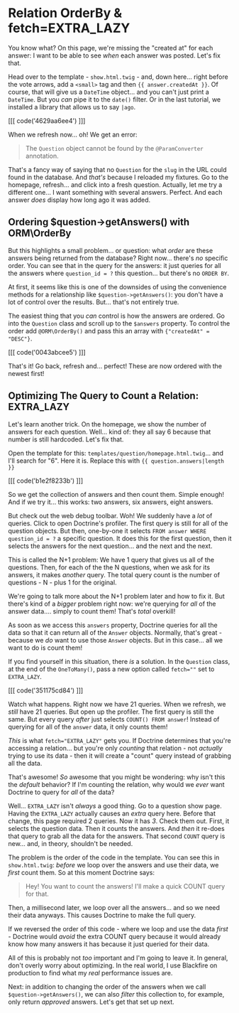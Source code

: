 # Relation OrderBy & fetch=EXTRA_LAZY

You know what? On this page, we're missing the "created at" for each answer: I
want to be able to see *when* each answer was posted. Let's fix that.

Head over to the template - `show.html.twig` - and, down here... right before the
vote arrows, add a `<small>` tag and then `{{ answer.createdAt }}`. Of course, that
will give us  a `DateTime` object... and you can't just print a `DateTime`. But
you *can* pipe it to the `date()` filter. Or in the last tutorial, we installed a
library that allows us to say `|ago`.

[[[ code('4629aa6ee4') ]]]

When we refresh now... oh! We get an error:

> The `Question` object cannot be found by the `@ParamConverter` annotation.

That's a fancy way of saying that no `Question` for the `slug` in the URL could
found in the database. And *that's* because I reloaded my fixtures. Go to
the homepage, refresh... and click into a fresh question. Actually, let me try a
different one... I want something with several answers. Perfect. And each answer
*does* display how long ago it was added.

## Ordering $question->getAnswers() with ORM\OrderBy

But this highlights a small problem... or question: what *order* are these answers
being returned from the database? Right now... there's *no* specific order. You can
see that in the query for the answers: it just queries for all the answers where
`question_id = ?` this question... but there's no `ORDER BY`.

At first, it seems like this is one of the downsides of using the convenience methods
for a relationship like `$question->getAnswers()`: you don't have a lot of control
over the results. But... that's not entirely true.

The easiest thing that you *can* control is how the answers are ordered. Go into
the `Question` class and scroll up to the `$answers` property. To control the order
add `@ORM\OrderBy()` and pass this an array with `{"createdAt" = "DESC"}`.

[[[ code('0043abcee5') ]]]

That's it! Go back, refresh and... perfect! These are now ordered with the
newest first!

## Optimizing The Query to Count a Relation: EXTRA_LAZY

Let's learn another trick. On the homepage, we show the number of answers
for each question. Well... kind of: they all say 6 because that number is still
hardcoded. Let's fix that.

Open the template for this: `templates/question/homepage.html.twig`... and I'll
search for "6". Here it is. Replace this with `{{ question.answers|length }}`

[[[ code('b1e2f8233b') ]]]

So we get the collection of answers and then count them. Simple enough! And if we
try it... this works: two answers, six answers, eight answers.

But check out the web debug toolbar. Woh! We suddenly have a *lot* of queries.
Click to open Doctrine's profiler. The first query is still for all of the question
objects. But then, one-by-one it selects `FROM answer WHERE question_id = ?` a
specific question. It does this for the first question, then it selects the answers
for the next question... and the next and the next.

This is called the N+1 problem: We have 1 query that gives us all of the questions.
Then, for each of the the N questions, when we ask for its answers, it makes
*another* query. The total query count is the number of questions - N - plus 1
for the original.

We're going to talk more about the N+1 problem later and how to fix it. But
there's kind of a *bigger* problem right now: we're querying for *all* of
the answer data.... simply to count them! That's *total* overkill!

As soon as we access this `answers` property, Doctrine queries for all the data
so that it can return all of the `Answer` objects. Normally, that's great - because
we *do* want to use those `Answer` objects. But in this case... all we want to do
is count them!

If you find yourself in this situation, there *is* a solution. In the `Question`
class, at the end of the `OneToMany()`, pass a new option called `fetch=""` set
to `EXTRA_LAZY`.

[[[ code('351175cd84') ]]]

Watch what happens. Right now we have 21 queries. When we refresh, we *still* have
21 queries. But open up the profiler. The first query is still the same. But
every query *after* just selects `COUNT() FROM answer`! Instead of querying
for all of the `answer` data, it only counts them!

*This* is what `fetch="EXTRA_LAZY"` gets you. If Doctrine determines that you're
accessing a relation... but you're only *counting* that relation - not *actually*
trying to use its data - then it will create a "count" query instead of grabbing
all the data.

That's awesome! *So* awesome that you might be wondering: why isn't this the
*default* behavior? If I'm counting the relation, why would we *ever* want Doctrine
to query for *all* of the data?

Well... `EXTRA_LAZY` isn't *always* a good thing. Go to a question show page. Having
the `EXTRA_LAZY` actually causes an *extra* query here. Before that change, this
page required 2 queries. Now it has *3*. Check them out. First, it selects the
question data. Then it counts the answers. And *then* it re-does that query to
grab all the data for the answers. That second `COUNT` query is new... and,
in theory, shouldn't be needed.

The problem is the order of the code in the template. You can see this in
`show.html.twig`: *before* we loop over the answers and use their data, we *first*
count them. So at this moment Doctrine says:

> Hey! You want to count the answers! I'll make a quick COUNT query for that.

Then, a millisecond later, we loop over all the answers... and so we need their
data anyways. This causes Doctrine to make the full query.

If we reversed the order of this code - where we loop and use the data *first* -
Doctrine would *avoid* the extra COUNT query because it would already know how
many answers it has because it just queried for their data.

All of this is probably not *too* important and I'm going to leave it. In general,
don't overly worry about optimizing. In the real world, I use Blackfire on
production to find what my *real* performance issues are.

Next: in addition to changing the order of the answers when we call
`$question->getAnswers()`, we can also *filter* this collection to, for example,
only return *approved* answers. Let's get that set up next.
